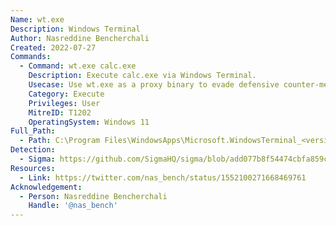 ```yaml
---
Name: wt.exe
Description: Windows Terminal
Author: Nasreddine Bencherchali
Created: 2022-07-27
Commands:
  - Command: wt.exe calc.exe
    Description: Execute calc.exe via Windows Terminal.
    Usecase: Use wt.exe as a proxy binary to evade defensive counter-measures
    Category: Execute
    Privileges: User
    MitreID: T1202
    OperatingSystem: Windows 11
Full_Path:
  - Path: C:\Program Files\WindowsApps\Microsoft.WindowsTerminal_<version_packageid>\wt.exe
Detection:
  - Sigma: https://github.com/SigmaHQ/sigma/blob/add077b8f54474cbfa859cf45a1ca62be5462b0f/rules/windows/process_creation/proc_creation_win_windows_terminal_susp_children.yml
Resources:
  - Link: https://twitter.com/nas_bench/status/1552100271668469761
Acknowledgement:
  - Person: Nasreddine Bencherchali
    Handle: '@nas_bench'
---
```

